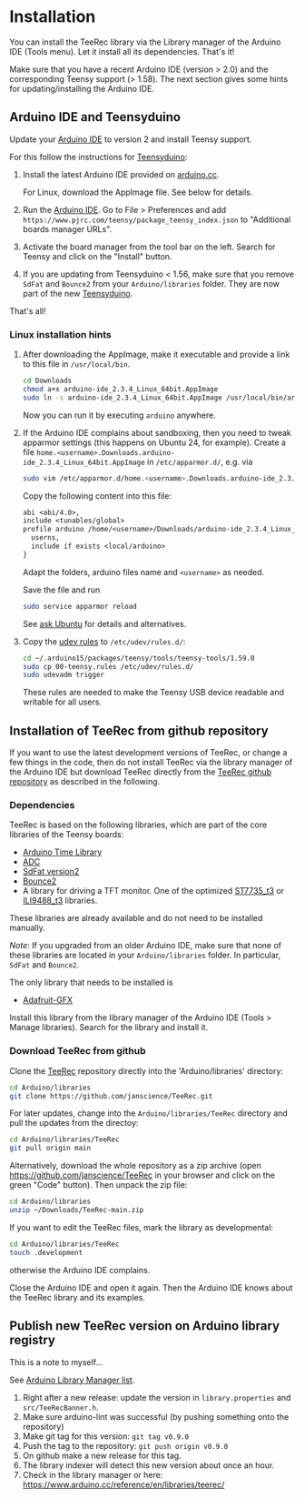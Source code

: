 # Installation

You can install the TeeRec library via the Library manager of the
Arduino IDE (Tools menu). Let it install all its dependencies. That's
it!

Make sure that you have a recent Arduino IDE (version > 2.0) and the
corresponding Teensy support (> 1.58). The next section gives some
hints for updating/installing the Arduino IDE.


## Arduino IDE and Teensyduino

Update your [Arduino IDE](https://www.arduino.cc/en/software) to
version 2 and install Teensy support.

For this follow the instructions for
[Teensyduino](https://www.pjrc.com/teensy/td_download.html):

1. Install the latest Arduino IDE provided on
   [arduino.cc](https://www.arduino.cc/en/software).

   For Linux, download the AppImage file. See below for details.
   
2. Run the [Arduino IDE](https://docs.arduino.cc/software/ide-v2). Go
   to File > Preferences and add
   `https://www.pjrc.com/teensy/package_teensy_index.json` to
   "Additional boards manager URLs".

3. Activate the board manager from the tool bar on the left.
   Search for Teensy and click on the "Install" button.
   
4. If you are updating from Teensyduino < 1.56, make sure that you
   remove `SdFat` and `Bounce2` from your `Arduino/libraries`
   folder. They are now part of the new
   [Teensyduino](https://www.pjrc.com/teensy/teensyduino.html).

That's all!


### Linux installation hints

1. After downloading the AppImage, make it executable and provide a
   link to this file in `/usr/local/bin`.
   ```sh
   cd Downloads
   chmod a+x arduino-ide_2.3.4_Linux_64bit.AppImage
   sudo ln -s arduino-ide_2.3.4_Linux_64bit.AppImage /usr/local/bin/arduino
   ```
   Now you can run it by executing `arduino` anywhere.

2. If the Arduino IDE complains about sandboxing, then you need to
   tweak apparmor settings (this happens on Ubuntu 24, for
   example). Create a file
   `home.<username>.Downloads.arduino-ide_2.3.4_Linux_64bit.AppImage`
   in `/etc/apparmor.d/`, e.g. via
   
   ```sh
   sudo vim /etc/apparmor.d/home.<username>.Downloads.arduino-ide_2.3.4_Linux_64bit.AppImage
   ```
   Copy the following content into this file:
   ```txt
   abi <abi/4.0>,
   include <tunables/global>
   profile arduino /home/<username>/Downloads/arduino-ide_2.3.4_Linux_64bit.AppImage flags=(unconfined) {
     userns,
     include if exists <local/arduino>
   }
   ```
   Adapt the folders, arduino files name and `<username>` as needed.

   Save the file and run
   ```sh
   sudo service apparmor reload
   ```

   See [ask Ubuntu](https://askubuntu.com/questions/1515105/sandbox-problems-with-arduino-ides-with-24-04) for details and alternatives.
   
4. Copy the [udev rules](https://www.pjrc.com/teensy/00-teensy.rules)
   to `/etc/udev/rules.d/`:
   ```sh
   cd ~/.arduino15/packages/teensy/tools/teensy-tools/1.59.0
   sudo cp 00-teensy.rules /etc/udev/rules.d/
   sudo udevadm trigger
   ```
   These rules are needed to make the Teensy USB device readable and
   writable for all users.


## Installation of TeeRec from github repository

If you want to use the latest development versions of TeeRec, or
change a few things in the code, then do not install TeeRec via the
library manager of the Arduino IDE but download TeeRec directly from
the [TeeRec github repository](https://github.com/janscience/TeeRec) as described in the following.

### Dependencies

TeeRec is based on the following libraries, which are part of the core
libraries of the Teensy boards:

- [Arduino Time Library](https://github.com/PaulStoffregen/Time)
- [ADC](https://github.com/pedvide/ADC)
- [SdFat version2](https://github.com/greiman/SdFat)
- [Bounce2](https://github.com/thomasfredericks/Bounce2)
- A library for driving a TFT monitor. One of the optimized
  [ST7735_t3](https://github.com/PaulStoffregen/ST7735_t3) or
  [ILI9488_t3](https://github.com/PaulStoffregen/ILI9341_t3)
  libraries.

These libraries are already available and do not need to be installed
manually.

_Note_: If you upgraded from an older Arduino IDE, make sure that none
of these libraries are located in your `Arduino/libraries` folder. In
particular, `SdFat` and `Bounce2`.

The only library that needs to be installed is

- [Adafruit-GFX](https://github.com/adafruit/Adafruit-GFX-Library)

Install this library from the library manager of the Arduino IDE
(Tools > Manage libraries). Search for the library and install it.


### Download TeeRec from github

Clone the [TeeRec](https://github.com/janscience/TeeRec) repository
directly into the 'Arduino/libraries' directory:
```sh
cd Arduino/libraries
git clone https://github.com/janscience/TeeRec.git
```

For later updates, change into the `Arduino/libraries/TeeRec` directory
and pull the updates from the directoy:
```sh
cd Arduino/libraries/TeeRec
git pull origin main
```

Alternatively, download the whole repository as a zip archive (open
https://github.com/janscience/TeeRec in your browser and click on the
green "Code" button). Then unpack the zip file:
```sh
cd Arduino/libraries
unzip ~/Downloads/TeeRec-main.zip
```

If you want to edit the TeeRec files, mark the library as developmental:
```sh
cd Arduino/libraries/TeeRec
touch .development
```
otherwise the Arduino IDE complains.

Close the Arduino IDE and open it again. Then the Arduino IDE knows
about the TeeRec library and its examples.


## Publish new TeeRec version on Arduino library registry

This is a note to myself...

See [Arduino Library Manager list](https://github.com/arduino/library-registry).

1. Right after a new release: update the version in
   `library.properties` and `src/TeeRecBanner.h`.
2. Make sure arduino-lint was successful (by pushing something onto the repository)
3. Make git tag for this version: `git tag v0.9.0`
4. Push the tag to the repository: `git push origin v0.9.0`
5. On github make a new release for this tag.
6. The library indexer will detect this new version about once an hour.
7. Check in the library manager or here: https://www.arduino.cc/reference/en/libraries/teerec/


